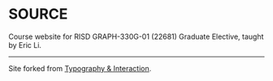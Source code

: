 # SOURCE

Course website for RISD GRAPH-330G-01 (22681) Graduate Elective, taught by Eric Li.

---

Site forked from [Typography & Interaction](https://github.com/typography-interaction/typography-interaction.github.io).